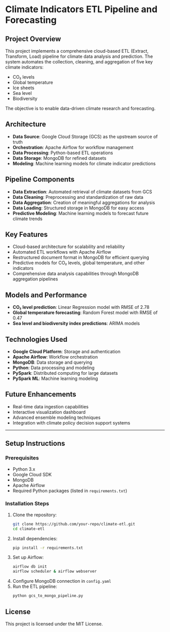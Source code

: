 # Climate Indicators ETL Pipeline and Forecasting

## Project Overview
This project implements a comprehensive cloud-based ETL (Extract, Transform, Load) pipeline for climate data analysis and prediction. The system automates the collection, cleaning, and aggregation of five key climate indicators:
- CO₂ levels
- Global temperature
- Ice sheets
- Sea level
- Biodiversity

The objective is to enable data-driven climate research and forecasting.

## Architecture
- **Data Source**: Google Cloud Storage (GCS) as the upstream source of truth
- **Orchestration**: Apache Airflow for workflow management
- **Data Processing**: Python-based ETL operations
- **Data Storage**: MongoDB for refined datasets
- **Modeling**: Machine learning models for climate indicator predictions

## Pipeline Components
- **Data Extraction**: Automated retrieval of climate datasets from GCS
- **Data Cleaning**: Preprocessing and standardization of raw data
- **Data Aggregation**: Creation of meaningful aggregations for analysis
- **Data Loading**: Structured storage in MongoDB for easy access
- **Predictive Modeling**: Machine learning models to forecast future climate trends

## Key Features
- Cloud-based architecture for scalability and reliability
- Automated ETL workflows with Apache Airflow
- Restructured document format in MongoDB for efficient querying
- Predictive models for CO₂ levels, global temperature, and other indicators
- Comprehensive data analysis capabilities through MongoDB aggregation pipelines

## Models and Performance
- **CO₂ level prediction**: Linear Regression model with RMSE of 2.78
- **Global temperature forecasting**: Random Forest model with RMSE of 0.47
- **Sea level and biodiversity index predictions**: ARIMA models

## Technologies Used
- **Google Cloud Platform**: Storage and authentication
- **Apache Airflow**: Workflow orchestration
- **MongoDB**: Data storage and querying
- **Python**: Data processing and modeling
- **PySpark**: Distributed computing for large datasets
- **PySpark ML**: Machine learning modeling

## Future Enhancements
- Real-time data ingestion capabilities
- Interactive visualization dashboard
- Advanced ensemble modeling techniques
- Integration with climate policy decision support systems

---

## Setup Instructions
### Prerequisites
- Python 3.x
- Google Cloud SDK
- MongoDB
- Apache Airflow
- Required Python packages (listed in `requirements.txt`)

### Installation Steps
1. Clone the repository:
   ```sh
   git clone https://github.com/your-repo/climate-etl.git
   cd climate-etl
   ```
2. Install dependencies:
   ```sh
   pip install -r requirements.txt
   ```
3. Set up Airflow:
   ```sh
   airflow db init
   airflow scheduler & airflow webserver
   ```
4. Configure MongoDB connection in `config.yaml`
5. Run the ETL pipeline:
   ```sh
   python gcs_to_mongo_pipeline.py
   ```

## License
This project is licensed under the MIT License.
